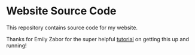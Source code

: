 Website Source Code
================

This repository contains source code for my website.

Thanks for Emily Zabor for the super helpful
[tutorial](https://www.emilyzabor.com/tutorials/rmarkdown_websites_tutorial.html)
on getting this up and running\!
